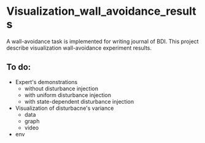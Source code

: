 # Visualization_wall_avoidance_results
A wall-avoidance task is implemented for writing journal of BDI. This project describe visualization wall-avoidance experiment results.
## To do:
- Expert's demonstrations
  - without disturbance injection
  - with uniform disturbance injection
  - with state-dependent disturbance injection
- Visualization of disturbacne's variance
  - data
  - graph
  - video
- env
